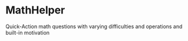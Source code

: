 # MathHelper
Quick-Action math questions with varying difficulties and operations and built-in motivation

